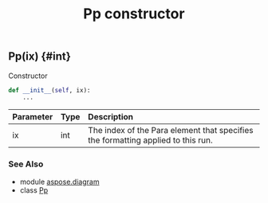 ﻿---
title: Pp constructor
second_title: Aspose.Diagram for Python via .NET API References
description: 
type: docs
weight: 10
url: /python-net/aspose.diagram/pp/__init__/
is_root: false
---

## Pp(ix) {#int}

Constructor



```python
def __init__(self, ix):
    ...
```


| Parameter | Type | Description |
| :- | :- | :- |
| ix | int | The index of the Para element that specifies the formatting applied to this run. |



### See Also
* module [aspose.diagram](../../)
* class [Pp](/diagram/python-net/aspose.diagram/pp)
